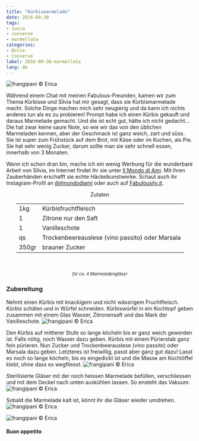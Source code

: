 ```yaml
---
title: "Kürbismarmelade"
date: 2016-09-30
tags:
- zucca
- conserve
- marmellata
categories:
- Dolce
- Conserve
label: 2016-09-30-marmellata
lang: de
---
```

![](../2016-09-30-marmellata-di-zucca/header.jpg "frangipani © Erica")

Während einem Chat mit meinen Fabulous-Freunden, kamen wir zum Thema Kürbisse und Silvia hat mir gesagt, dass sie Kürbismarmelade macht. Solche Dinge machen mich sehr neugierig und da kann ich nichts anderes tun als es zu probieren! Prompt habe ich einen Kürbis gekauft und daraus Marmelade gemacht. Und die ist echt gut, hätte ich nicht gedacht... Die hat zwar keine saure Note, so wie wir das von den üblichen Marmeladen kennen, aber der Geschmack ist ganz weich, zart und süss. Sie ist super zum Frühstück auf dem Brot, mit Käse oder im Kuchen, als Pie. Sie hat sehr wenig Zucker, darum sollte man sie sehr schnell essen, innerhalb von 3 Monaten.

Wenn ich schon dran bin, mache ich ein wenig Werbung für die wunderbare Arbeit von Silvia, im Internet findet ihr sie unter <a href="http://ilmondodiami.blogspot.ch" target="_blank">Il Mondo di Ami</a>. Mit ihren Zauberhänden erschafft sie echte Häckelkunstwerke. Schaut auch ihr Instagram-Profil an <a href="https://www.instagram.com/ilmondodiami/" target="_blank">@ilmondodiami</a> oder auch auf <a href="http://fabulousity.it" target="_blank">Fabulousity.it</a>.

<div id="wrapper" style="text-align: center">
  <div id="yourdiv" style="display: inline-block;">
    <div class="ingredients">
      <div class="ingredients-title">Zutaten</div>
      <table>
        <tbody>
          <tr>
            <td>1kg</td>
            <td>Kürbisfruchtfleisch</td>
          </tr>
          <tr>
            <td>1</td>
            <td>Zitrone nur den Saft</td>
          </tr>
          <tr>
            <td>1</td>
            <td>Vanilleschote</td>
          </tr>
          <tr>
            <td>qs</td>
            <td>Trockenbeereauslese (vino passito) oder Marsala</td>
          </tr>
          <tr>
            <td>350gr</td>
            <td>brauner Zucker</td>          
          </tr>
        </tbody>
      </table>
      <br></br>
      <i class="pull-right" style="font-size: 80%;">für ca. 4 Marmeladengläser</i>
    </div>
  </div>
</div>


<h3>
  <font color="grey">
    <i class="fa fa-cogs"></i>
  </font> Zubereitung
</h3>

Nehmt einen Kürbis mit knackigem und nicht wässrigem Fruchtfleisch. Kürbis schälen und in Würfel schneiden. Kürbiswürfel in ein Kochtopf geben zusammen mit einem Glas Wasser, Zitronensaft und das Mark der Vanilleschote. 
![](../2016-09-30-marmellata-di-zucca/zucca.jpg "frangipani © Erica")

Den Kürbis auf mittlerer Stufe so lange köcheln bis er ganz weich geworden ist. Falls nötig, noch Wasser dazu geben. Kürbis mit einem Pürierstab ganz fein pürieren. Nun Zucker und Trockenbeerauslese (vino passito) oder Marsala dazu geben. Letzteres ist freiwillig, passt aber ganz gut dazu! Lasst es noch so lange köcheln, bis es eingedickt ist und die Masse am Kochlöffel klebt, ohne dass es wegfliesst.
![](../2016-09-30-marmellata-di-zucca/cotta.jpg "frangipani © Erica")

Sterilisierte Gläser mit der noch heissen Marmelade befüllen, verschliessen und mit dem Deckel nach unten auskühlen lassen. So ensteht das Vakuum.
![](../2016-09-30-marmellata-di-zucca/invasare.jpg "frangipani © Erica")

Sobald die Marmelade kalt ist, könnt ihr die Gläser wieder umdrehen.
![](../2016-09-30-marmellata-di-zucca/risultato1.jpg "frangipani © Erica")

![](../2016-09-30-marmellata-di-zucca/risultato2.jpg "frangipani © Erica")


<h4>Buon appetito
  <font color="red">
    <i class="fa fa-smile-o"></i>
  </font>
</h4>
